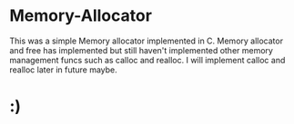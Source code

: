# Memory-Allocator

This was a simple Memory allocator implemented in C.
Memory allocator and free has implemented but still haven't implemented other memory management funcs such as calloc and realloc. 
I will implement calloc and realloc later in future maybe.
# :)